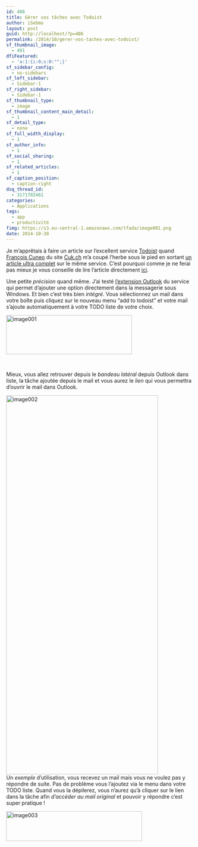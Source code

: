 ```yaml
---
id: 486
title: Gérer vos tâches avec Todoist
author: iSebmo
layout: post
guid: http://localhost/?p=486
permalink: /2014/10/gerer-vos-taches-avec-todoist/
sf_thumbnail_image:
  - 491
dfiFeatured:
  - 'a:1:{i:0;s:0:"";}'
sf_sidebar_config:
  - no-sidebars
sf_left_sidebar:
  - Sidebar-1
sf_right_sidebar:
  - Sidebar-1
sf_thumbnail_type:
  - image
sf_thumbnail_content_main_detail:
  - 1
sf_detail_type:
  - none
sf_full_width_display:
  - 1
sf_author_info:
  - 1
sf_social_sharing:
  - 1
sf_related_articles:
  - 1
sf_caption_position:
  - caption-right
dsq_thread_id:
  - 3171702461
categories:
  - Applications
tags:
  - app
  - productivité
fimg: https://s3.eu-central-1.amazonaws.com/tfada/image001.png
date: 2014-10-30
---
```

Je m’apprêtais à faire un article sur l’excellent service [Todoist][1] quand [François Cuneo][2] du site [Cuk.ch][3] m’a coupé l’herbe sous le pied en sortant [un article ultra complet][4] sur le même service. C’est pourquoi comme je ne ferai pas mieux je vous conseille de lire l’article directement [ici][4].

Une petite *précision* quand même. J’ai testé [l’extension Outlook][5] du service qui permet d’ajouter une option directement dans la messagerie sous Windows. Et bien c’est très bien *intégré*. Vous sélectionnez un mail dans votre boîte puis cliquez sur le nouveau menu “add to todoist” et votre mail s’ajoute automatiquement à votre TODO liste de votre choix.

[<img class="aligncenter size-full wp-image-488" src="https://s3.eu-central-1.amazonaws.com/tfada/image001.png" alt="image001" width="338" height="105" />][6]

&nbsp;

Mieux, vous allez retrouver depuis le *bandeau latéral* depuis Outlook dans liste, la tâche ajoutée depuis le mail et vous aurez le *lien* qui vous permettra d’ouvrir le mail dans Outlook.

[<img class="aligncenter size-full wp-image-489" src="https://s3.eu-central-1.amazonaws.com/tfada/image002.png" alt="image002" width="408" height="1016" />][7]  
Un *exemple* d’utilisation, vous recevez un mail mais vous ne voulez pas y répondre de suite. Pas de problème vous l’ajoutez via le menu dans votre TODO liste. Quand vous la dépilerez, vous n’aurez qu’à cliquer sur le lien dans la tâche afin *d’accéder au mail original* et pouvoir y répondre c’est super pratique !

[<img class="aligncenter size-full wp-image-490" src="https://s3.eu-central-1.amazonaws.com/tfada/image003.png" alt="image003" width="365" height="80" />][8]

 [1]: https://itunes.apple.com/us/app/todoist-to-do-list-task-list/id572688855?mt=8
 [2]: http://www.cuk.ch/utilisateur?u=3
 [3]: http://www.cuk.ch
 [4]: http://www.cuk.ch/articles/9791
 [5]: https://fr.todoist.com/outlook
 [6]: https://s3.eu-central-1.amazonaws.com/tfada/image001.png
 [7]: https://s3.eu-central-1.amazonaws.com/tfada/image002.png
 [8]: https://s3.eu-central-1.amazonaws.com/tfada/image003.png